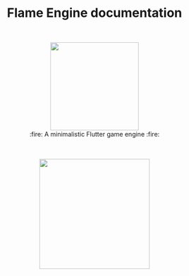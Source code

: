 <h1 align="center">Flame Engine documentation</h1>

<br>
<p align="center">
    <img width="200px" src="https://user-images.githubusercontent.com/6718144/101553774-3bc7b000-39ad-11eb-8a6a-de2daa31bd64.png">
    <br>
    :fire: A minimalistic Flutter game engine :fire:
</p>

<br>
<br>

<div class="pager" align="center">
    <a href="#/about"><div class="page-pointer"><img width="250px" src="../images/get-started.svg"></div></a>
</div>

<!-- We have a Flame help channel on Blue Fire's Discord, join it [here](https://discord.gg/5unKpdQD78).

We also have a [FAQ](FAQ.md), so please search for your question there first.

We provide many examples of different features which can be tried out from your browser [here](https://flame-engine.github.io/flame/).<br>
You can also check the examples source code [here](https://github.com/flame-engine/flame/tree/main/examples).<br>

## Tutorials

There is a set of tutorials that you can follow to get started in the [tutorials](https://github.com/flame-engine/flame/tree/main/tutorials) folder.

Simple examples for all features can be found in the [examples](https://github.com/flame-engine/flame/tree/main/examples) folder.

You can also check out the [flame-engine/awesome-flame](https://github.com/flame-engine/awesomflame-engine/e-flame#articles--tutorials) repository,
it contains quite a lot of good tutorials and articles written by the community to get you started with Flame. -->